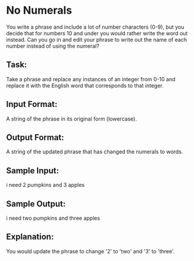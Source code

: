 # No Numerals  

You write a phrase and include a lot of number characters (0-9), but you decide that for numbers 10 and under you would rather write the word out instead. Can you go in and edit your phrase to write out the name of each number instead of using the numeral? 

## Task: 
Take a phrase and replace any instances of an integer from 0-10 and replace it with the English word that corresponds to that integer.

## Input Format: 
A string of the phrase in its original form (lowercase).

## Output Format: 
A string of the updated phrase that has changed the numerals to words.

## Sample Input: 
i need 2 pumpkins and 3 apples

## Sample Output: 
i need two pumpkins and three apples

## Explanation: 
You would update the phrase to change '2' to 'two' and '3' to 'three'.
